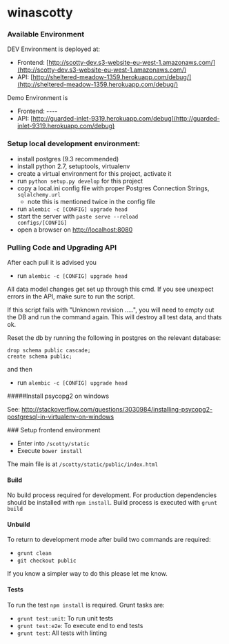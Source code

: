 winascotty
==========

### Available Environment

DEV Environment is deployed at:

* Frontend: [http://scotty-dev.s3-website-eu-west-1.amazonaws.com/](http://scotty-dev.s3-website-eu-west-1.amazonaws.com/)
* API: [http://sheltered-meadow-1359.herokuapp.com/debug/](http://sheltered-meadow-1359.herokuapp.com/debug/)

Demo Environment is

* Frontend: ----
* API: [http://guarded-inlet-9319.herokuapp.com/debug](http://guarded-inlet-9319.herokuapp.com/debug)



### Setup local development environment:

* install postgres (9.3 recommended)
* install python 2.7, setuptools, virtualenv
* create a virtual environment for this project, activate it
* run <code>python setup.py develop</code> for this project
* copy a local.ini config file with proper Postgres Connection Strings, <code>sqlalchemy.url</code>
  * note this is mentioned twice in the config file
* run <code>alembic -c [CONFIG] upgrade head</code>
* start the server with <code>paste serve --reload configs/[CONFIG]</code>
* open a browser on [http://localhost:8080](http://localhost:8080)

### Pulling Code and Upgrading API

After each pull it is advised you
* run <code>alembic -c [CONFIG] upgrade head</code>

All data model changes get set up through this cmd.
If you see unexpect errors in the API, make sure to run the script.

If this script fails with "Unknown revision .....", you will need to empty out the DB and run the command again.
This will destroy all test data, and thats ok.

Reset the db by running the following in postgres on the relevant database:

    drop schema public cascade;
    create schema public;

and then

* run <code>alembic -c [CONFIG] upgrade head</code>

#####Install psycopg2 on windows

See:
http://stackoverflow.com/questions/3030984/installing-psycopg2-postgresql-in-virtualenv-on-windows

### Setup frontend environment
* Enter into `/scotty/static`
* Execute `bower install`

The main file is at `/scotty/static/public/index.html`

#### Build

No build process required for development.
For production dependencies should be installed with `npm install`.
Build process is executed with `grunt build`

#### Unbuild

To return to development mode after build two commands are required:

* `grunt clean`
* `git checkout public`

If you know a simpler way to do this please let me know.

#### Tests

To run the test `npm install` is required. Grunt tasks are:

* `grunt test:unit`: To run unit tests
* `grunt test:e2e`: To execute end to end tests
* `grunt test`: All tests with linting
